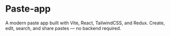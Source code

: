 # Paste-app
A modern paste app built with Vite, React, TailwindCSS, and Redux. Create, edit, search, and share pastes — no backend required.
